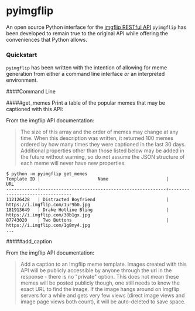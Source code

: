 # pyimgflip
An open source Python interface for the [imgflip RESTful API](https://api.imgflip.com) `pyimgflip` has been developed
to remain true to the original API while offering the conveniences that Python allows.

### Quickstart
`pyimgflip` has been written with the intention of allowing for meme generation from either a command line
interface *or* an interpreted environment.

####Command Line

#####get_memes
Print a table of the popular memes that may be captioned with this API:

From the imgflip API documentation:
> The size of this array and the order of memes may change at any time. When this description was written, it returned
> 100 memes ordered by how many times they were captioned in the last 30 days. Additional properties other than those
> listed below may be added in the future without warning, so do not assume the JSON structure of each meme will never
> have new properties.

```
$ python -m pyimgflip get_memes
Template ID |                      Name                      |               URL
------------+------------------------------------------------+---------------------------------
112126428   | Distracted Boyfriend                           | https://i.imgflip.com/1ur9b0.jpg
181913649   | Drake Hotline Bling                            | https://i.imgflip.com/30b1gx.jpg
87743020    | Two Buttons                                    | https://i.imgflip.com/1g8my4.jpg
...
```

#####add_caption

From the imgflip API documentation:
> Add a caption to an Imgflip meme template. Images created with this API will be publicly accessible by anyone through
> the url in the response - there is no "private" option. This does not mean these memes will be posted publicly though,
> one still needs to know the exact URL to find the image. If the image hangs around on Imgflip servers for a while and
> gets very few views (direct image views and image page views both count), it will be auto-deleted to save space.